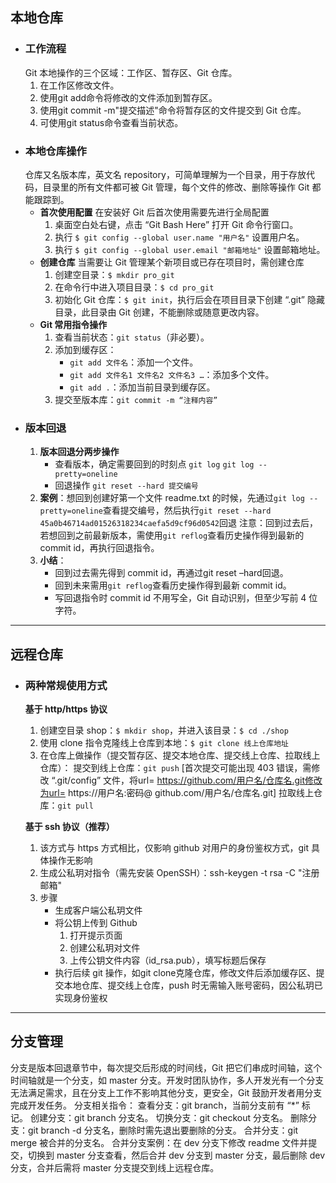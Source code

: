 ## 本地仓库
  - ### 工作流程
    Git 本地操作的三个区域：工作区、暂存区、Git 仓库。
      1. 在工作区修改文件。
      2. 使用git add命令将修改的文件添加到暂存区。
      3. 使用git commit -m"提交描述"命令将暂存区的文件提交到 Git 仓库。
      4. 可使用git status命令查看当前状态。
  - ### 本地仓库操作
    仓库又名版本库，英文名 repository，可简单理解为一个目录，用于存放代码，目录里的所有文件都可被 Git 管理，每个文件的修改、删除等操作 Git   都能跟踪到。
    - **首次使用配置**
       在安装好 Git 后首次使用需要先进行全局配置
       1. 桌面空白处右键，点击 “Git Bash Here” 打开 Git 命令行窗口。
       2. 执行  ```$ git config --global user.name "用户名"```  设置用户名。
       3. 执行  ```$ git config --global user.email "邮箱地址"```  设置邮箱地址。
    - **创建仓库**
      当需要让 Git 管理某个新项目或已存在项目时，需创建仓库
      1. 创建空目录：```$ mkdir pro_git```
      2. 在命令行中进入项目目录：```$ cd pro_git```
      3. 初始化 Git 仓库：```$ git init```，执行后会在项目目录下创建 “.git” 隐藏目录，此目录由 Git 创建，不能删除或随意更改内容。
    - **Git 常用指令操作**
      1. 查看当前状态：```git status```（非必要）。
      2. 添加到缓存区：
          - ```git add 文件名```：添加一个文件。
          - ```git add 文件名1 文件名2 文件名3 …```：添加多个文件。
          - ```git add .```：添加当前目录到缓存区。
      3. 提交至版本库：```git commit -m “注释内容”```
  - ### 版本回退
    1. **版本回退分两步操作**
       - 查看版本，确定需要回到的时刻点
       ```git log```
       ```git log --pretty=oneline```
       - 回退操作
       ```git reset --hard 提交编号```
    2. **案例**：想回到创建好第一个文件 readme.txt 的时候，先通过```git log --pretty=oneline```查看提交编号，然后执行```git reset --hard 45a0b46714ad01526318234caefa5d9cf96d0542```回退
    注意：回到过去后，若想回到之前最新版本，需使用```git reflog```查看历史操作得到最新的 commit id，再执行回退指令。
    3. **小结**：
       - 回到过去需先得到 commit id，再通过git reset –hard回退。
       - 回到未来需用```git reflog```查看历史操作得到最新 commit id。
       - 写回退指令时 commit id 不用写全，Git 自动识别，但至少写前 4 位字符。
***
## 远程仓库
  - ### 两种常规使用方式
    **基于 http/https 协议**
    1. 创建空目录 shop：```$ mkdir shop```，并进入该目录：```$ cd ./shop```
    2. 使用 clone 指令克隆线上仓库到本地：```$ git clone 线上仓库地址```
    3. 在仓库上做操作（提交暂存区、提交本地仓库、提交线上仓库、拉取线上仓库）：
        提交到线上仓库：```git push``` [首次提交可能出现 403 错误，需修改 “.git/config” 文件，将url= https://github.com/用户名/仓库名.git修改为url= https://用户名:密码@ github.com/用户名/仓库名.git]
        拉取线上仓库：```git pull```

    **基于 ssh 协议（推荐）**
    1. 该方式与 https 方式相比，仅影响 github 对用户的身份鉴权方式，git 具体操作无影响
    2. 生成公私玥对指令（需先安装 OpenSSH）：ssh-keygen -t rsa -C "注册邮箱"
    3. 步骤
        - 生成客户端公私玥文件
        - 将公钥上传到 Github
            1. 打开提示页面
            2. 创建公私玥对文件
            3. 上传公钥文件内容（id_rsa.pub），填写标题后保存
        - 执行后续 git 操作，如git clone克隆仓库，修改文件后添加缓存区、提交本地仓库、提交线上仓库，push 时无需输入账号密码，因公私玥已实现身份鉴权
***
## 分支管理
分支是版本回退章节中，每次提交后形成的时间线，Git 把它们串成时间轴，这个时间轴就是一个分支，如 master 分支。开发时团队协作，多人开发光有一个分支无法满足需求，且在分支上工作不影响其他分支，更安全，Git 鼓励开发者用分支完成开发任务。
分支相关指令：
查看分支：git branch，当前分支前有 “*” 标记。
创建分支：git branch 分支名。
切换分支：git checkout 分支名。
删除分支：git branch -d 分支名，删除时需先退出要删除的分支。
合并分支：git merge 被合并的分支名。
合并分支案例：在 dev 分支下修改 readme 文件并提交，切换到 master 分支查看，然后合并 dev 分支到 master 分支，最后删除 dev 分支，合并后需将 master 分支提交到线上远程仓库。